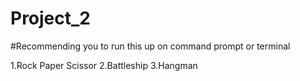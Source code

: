 # Project_2
#Recommending you to run this up on command prompt or terminal

1.Rock Paper Scissor
2.Battleship
3.Hangman


